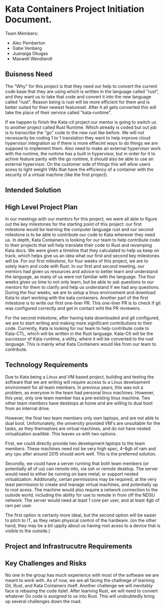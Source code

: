 # Kata Containers Project Initiation Document.

Team Members:
* Alec Pemberton
* Gabe Venberg
* Juanaiga Okugas
* Maxwell Wendlandt

## Buisness Need

The "Why" for this project is that they need our help to convert the current code base that they are using which is written in the language called "rust", and they want us to take that code and convert it into the new language called "rust". Reason being is rust will be more efficient for them and is better suited for their newest featureset. After it all gets converted this will take the place of their service called "kata-runtime".

If we happen to finish the Kata-ctl project our mentor is going to switch us to another project called Rust Runtime. Which already is coded but out job is to transcribe the "go" code to the new rust like before. We will not necessarily be coding 1 to 1 translation they want to help improve cloud hypervisor integration so if there is more effiecint ways to do things we are suppoed to implement them. Also need to make an external hypervisor work with the runtime, the runtime has a built in hypervisor, but in order for it to achive feature parity with the go runtime, it should also be able to use an external hypervisor. On the customer side of things this will allow users acess to light weight VMs that have the efficiency of a container with the security of a virtual machine (like the first project).

## Intended Solution

<!-- For kata-ctl, we will be working with the old go codebase in order to map the featuresets of kata-runtime to kata-ctl.
The go codebase is... hairy in places, so some minor re-architecting of the program might be needed.

for runtime-rs, we will be working off of james' minimum viable product and adding what features are needed.

additionally, we will be working on misclanious issues on the github repository in order to familiarize ourselves with the kata codebase and community. -->

<!-- This should be 1-2 paragraphs describing a high level solution.  Many projects have clear requirements and a constrained solution to document here.  For projects that have research / exploratory / proof of concept elements, this section will be more focused on the process to reach a solution.  This should answer the ‘what’ question.
Having an architecture diagram showing the key components that you will be building is an important part of this section.  This diagram will evolve over the project as more details emerge, but having it here is a good way to drive clarity. -->

## High Level Project Plan
In our meetings with our mentors for this project, we were all able to figure out the key milestones for the starting point of this project: our first milestone would be learning the computer language rust and our second milestone is to be able to contribute our code to Kata wherever they need us. In depth, Kata Containers is looking for our team to help contribute code to their projects that will help translate their code to Rust and revamping Kata docs. We were given a timeline that they calculated to help us keep on track, which helps give us an idea what our first and second key milestones will be. For our first milestone, for four weeks of this project, we are to solely learn and code with Rust. In our first and second meeting, our mentors had given us resources and advice to better learn and understand the language, as many of us were not familiar with the language. The four weeks gives us time to not only learn, but be able to ask questions to our mentors for them to clarify and help us understand if we had any questions. During the four weeks, we are to setup a linux environment and download Kata to start working with the kata containers. Another part of the first milestone is to write our first one-liner PR. This one-liner PR is to check if git was configured correctly and get in contact wiht the PR reviewers.
 
For the second milestone, after having kata downloaded and git configured, we are to start writing and making more significant contributions to their code. Currently, Kata is looking for our team to help contribute code to Kata-CTL, which will be written in the Rust language. Kata-Ctl will be the successor of Kata-runtime, a utility, where it will be converted to the rust language. This is mainly what Kata Containers would like from our team to contribute.
<!-- Break the project down into the two key milestones as a starting point for the project.  This will evolve as the project goes, so don’t expect things to go as planned.  One important concept for Dev Phase 1 is the ‘steel thread’ that will demonstrate some part of the project in an end to end fashion.  Users and user stories can be introduced here to identify the high priority scenarios for the project.  Map these into Dev Phase 1 and Dev Phase 2. -->

## Technology Requirements
Due to Kata being a Linux and VM based project, building and testing the software that we are writing will require access to a Linux development environment for all team members.
In previous years, this was not a problem, as everyone in the team had personal linux machines.
However, this year, only one team member has a pre-existing linux machine.
Two other team members have desktops at home and are willing to dual boot from an internal drive.

However, the final two team members only own laptops, and are not able to dual boot.
Unfortunately, the university provided VM's are unsuitable for the tasks, as they themselves are virtual machines, and do not have nested virtualization availible.
This leaves us with two options.

First, we could directly provide two development laptops to the team members.
These machines need not be very high spec, 4-8gb of ram and any cpu after around 2015 should work well.
This is the preferred solution.

Secondly, we could have a server running that both team members (or potentially all of us) can remote into, via ssh or remote desktop.
The server would need to either be running on bare metal, or support nested virtualization.
Additonally, certan permissions may be required, at the very least permission to create and manage virtual machines, and potentially up to root acess.
The machine would also require a network connection to the outside world, including the ability for use to remote in from off the NDSU network.
The server would need at least 1 core per user, and at least 4gb of ram per user.

The first option is certanly more ideal, but the second option will be easier to pitch to IT, as they retain physical control of the hardware. (on the other hand, they may be a bit uppity about us having root acess to a device that is visible to the outside.)


<!-- This section should indicate what technology frameworks are required for the project by the client.  This would include things like the use of cloud computing from a specific company, frameworks like .Net or React, programming languages, emulators, test frameworks, etc.  It’s important to highlight any client requirements that the project team doesn’t have access to directly.  Are there subscriptions or licenses required?  Suggested training for the technology requirements should also be considered. -->

## Project and Infrastrucutre Requirements

<!-- This section should include infrastructure needs for the project such as specific tools for backlog tracking or issue tracking.  You should clarify what documentation is required by the client beyond the project initiation and backlog documents that the class requires.  You should expect some additional requirements or design documents, for example.  How should requirements be specified?  Are UML or other diagrams required for the design?
The section should include technical infrastructure such as source code control expectations, build frameworks, etc.  Again, it’s essential to highlight any client requirements that the project team doesn’t have access to.  Training should be considered as appropriate. -->

## Key Challenges and Risks

<!-- Every project has a set of unknowns and risks and it’s important to prioritize these early in the project.  List the key challenges and risks in this section. -->

No one in the group has much experience with most of the software we are meant to work with. As of now, we are all facing the challnege of learning Git, Rust, and Kata Containers itself. Another challenge we will inevitably face is rebasing the code itslef. After learning Rust, we will need to convert whatever Go code is assigned to us into Rust. This will undoubtedly bring up several challenges down the road.
